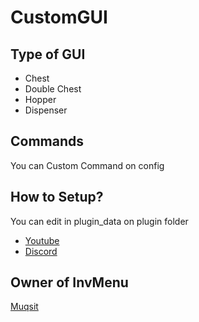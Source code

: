 # CustomGUI
## Type of GUI
- Chest
- Double Chest
- Hopper
- Dispenser
## Commands

You can Custom Command on config

## How to Setup?
You can edit in plugin_data on plugin folder
- [Youtube](https://youtu.be/ltAmk5oTSpg)
- [Discord](https://discord.gg/HtYd8jfQAh)

## Owner of InvMenu

[Muqsit](https://github.com/muqsit)
